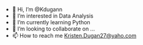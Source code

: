 - 👋 Hi, I’m @Kdugann
- 👀 I’m interested in Data Analysis 
- 🌱 I’m currently learning Python
- 💞️ I’m looking to collaborate on ...
- 📫 How to reach me Kristen.Dugan27@yaho.com

<!---
Kdugann/Kdugann is a ✨ special ✨ repository because its `README.md` (this file) appears on your GitHub profile.
You can click the Preview link to take a look at your changes.
--->
